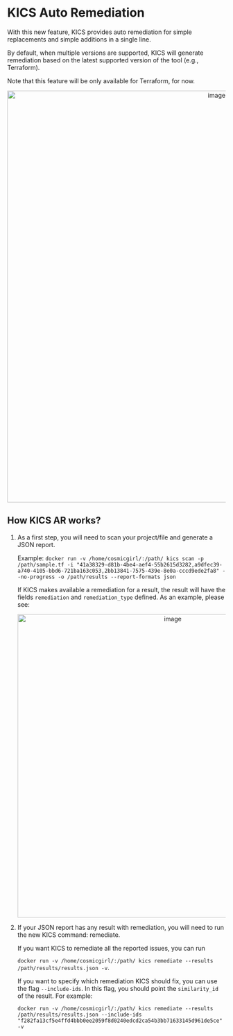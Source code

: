 # KICS Auto Remediation

With this new feature, KICS provides auto remediation for simple replacements and simple additions in a single line.

By default, when multiple versions are supported, KICS will generate remediation based on the latest supported version of the tool (e.g., Terraform).

Note that this feature will be only available for Terraform, for now.

<p align="center">
<img width="950" alt="image" src="https://user-images.githubusercontent.com/74001161/177953750-3d279868-8cdb-44c9-86f2-379b05bb85d4.png">
</p>



## How KICS AR works?


1. As a first step, you will need to scan your project/file and generate a JSON report.

   Example: ```docker run -v /home/cosmicgirl/:/path/ kics scan -p /path/sample.tf -i "41a38329-d81b-4be4-aef4-55b2615d3282,a9dfec39-a740-4105-bbd6-721ba163c053,2bb13841-7575-439e-8e0a-cccd9ede2fa8" --no-progress -o /path/results --report-formats json```

   If KICS makes available a remediation for a result, the result will have the fields `remediation` and `remediation_type` defined. As an example, please see:
   <p align="center">
   <img width="700" alt="image" src="https://user-images.githubusercontent.com/74001161/177957089-7007d5c0-aea5-4f3a-8300-7008ab0e6312.png">
   </p>


2. If your JSON report has any result with remediation, you will need to run the new KICS command: remediate. 

   If you want KICS to remediate all the reported issues, you can run 

   ```docker run -v /home/cosmicgirl/:/path/ kics remediate --results /path/results/results.json -v```.

   If you want to specify which remediation KICS should fix, you can use the flag `--include-ids`. In this flag, you should point the `similarity_id` of the result. For example: 

   ```docker run -v /home/cosmicgirl/:/path/ kics remediate --results /path/results/results.json --include-ids "f282fa13cf5e4ffd4bbb0ee2059f8d0240edcd2ca54b3bb71633145d961de5ce" -v```
